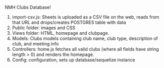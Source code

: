 NMH Clubs Database!
1. import-csv.js: Sheets is uploaded as a CSV file on the web, reads from that URL and drops/creates POSTGRES table with data
2. Public folder: images and CSS
3. Views folder: HTML, homepage and clubpage.
4. Models: Clubs models containing club name, club type, description of club, and meeting info
5. Controllers: home.js fetches all valid clubs (where all fields have string length > 0) and renders the homepage.
6. Config: configuration, sets up database/sequelize instance
